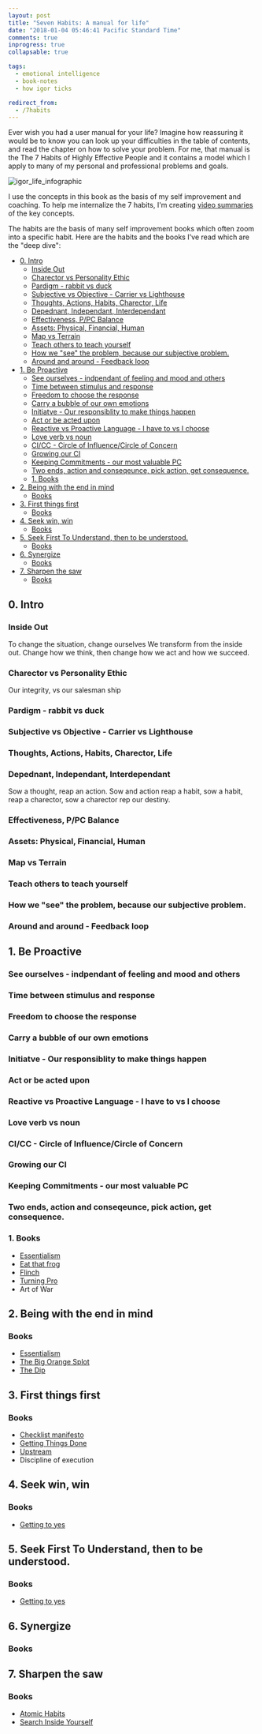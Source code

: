 ```yaml
---
layout: post
title: "Seven Habits: A manual for life"
date: "2018-01-04 05:46:41 Pacific Standard Time"
comments: true
inprogress: true
collapsable: true

tags:
  - emotional intelligence
  - book-notes
  - how igor ticks

redirect_from:
  - /7habits
---
```


Ever wish you had a user manual for your life? Imagine how reassuring it would be to know you can look up your difficulties in the table of contents, and read the chapter on how to solve your problem. For me, that manual is the The 7 Habits of Highly Effective People and it contains a model which I apply to many of my personal and professional problems and goals.

![igor_life_infographic](/images/igor-life-infographic.jpg)

I use the concepts in this book as the basis of my self improvement and coaching. To help me internalize the 7 habits, I'm creating [video summaries](https://www.youtube.com/watch?v=_1J7GM3GLzw&list=PLJveOxX-mxxCl4YDfHMyNzMmWUMFxgC1n) of the key concepts.

The habits are the basis of many self improvement books which often zoom into a specific habit. Here are the habits and the books I've read which are the "deep dive":

<!-- prettier-ignore-start -->
<!-- vim-markdown-toc GFM -->

- [0. Intro](#0-intro)
    - [Inside Out](#inside-out)
    - [Charector vs Personality Ethic](#charector-vs-personality-ethic)
    - [Pardigm - rabbit vs duck](#pardigm---rabbit-vs-duck)
    - [Subjective vs Objective - Carrier vs Lighthouse](#subjective-vs-objective---carrier-vs-lighthouse)
    - [Thoughts, Actions, Habits, Charector, Life](#thoughts-actions-habits-charector-life)
    - [Depednant, Independant, Interdependant](#depednant-independant-interdependant)
    - [Effectiveness, P/PC Balance](#effectiveness-ppc-balance)
    - [Assets: Physical, Financial, Human](#assets-physical-financial-human)
    - [Map vs Terrain](#map-vs-terrain)
    - [Teach others to teach yourself](#teach-others-to-teach-yourself)
    - [How we "see" the problem, because our subjective problem.](#how-we-see-the-problem-because-our-subjective-problem)
    - [Around and around - Feedback loop](#around-and-around---feedback-loop)
- [1. Be Proactive](#1-be-proactive)
    - [See ourselves - indpendant of feeling and mood and others](#see-ourselves---indpendant-of-feeling-and-mood-and-others)
    - [Time between stimulus and response](#time-between-stimulus-and-response)
    - [Freedom to choose the response](#freedom-to-choose-the-response)
    - [Carry a bubble of our own emotions](#carry-a-bubble-of-our-own-emotions)
    - [Initiatve - Our responsiblity to make things happen](#initiatve---our-responsiblity-to-make-things-happen)
    - [Act or be acted upon](#act-or-be-acted-upon)
    - [Reactive vs Proactive Language - I have to vs I choose](#reactive-vs-proactive-language---i-have-to-vs-i-choose)
    - [Love verb vs noun](#love-verb-vs-noun)
    - [CI/CC - Circle of Influence/Circle of Concern](#cicc---circle-of-influencecircle-of-concern)
    - [Growing our CI](#growing-our-ci)
    - [Keeping Commitments - our most valuable PC](#keeping-commitments---our-most-valuable-pc)
    - [Two ends, action and conseqeunce, pick action, get consequence.](#two-ends-action-and-conseqeunce-pick-action-get-consequence)
    - [1. Books](#1-books)
- [2. Being with the end in mind](#2-being-with-the-end-in-mind)
    - [Books](#books)
- [3. First things first](#3-first-things-first)
    - [Books](#books-1)
- [4. Seek win, win](#4-seek-win-win)
    - [Books](#books-2)
- [5. Seek First To Understand, then to be understood.](#5-seek-first-to-understand-then-to-be-understood)
    - [Books](#books-3)
- [6. Synergize](#6-synergize)
    - [Books](#books-4)
- [7. Sharpen the saw](#7-sharpen-the-saw)
    - [Books](#books-5)

<!-- vim-markdown-toc -->
<!-- prettier-ignore-end -->

## 0. Intro

### Inside Out

To change the situation, change ourselves
We transform from the inside out. Change how we think, then change how we act and how we succeed.

### Charector vs Personality Ethic

Our integrity, vs our salesman ship

### Pardigm - rabbit vs duck

### Subjective vs Objective - Carrier vs Lighthouse

### Thoughts, Actions, Habits, Charector, Life

### Depednant, Independant, Interdependant

Sow a thought, reap an action. Sow and action reap a habit, sow a habit, reap a charector, sow a charector rep our destiny.

### Effectiveness, P/PC Balance

### Assets: Physical, Financial, Human

### Map vs Terrain

### Teach others to teach yourself

### How we "see" the problem, because our subjective problem.

### Around and around - Feedback loop

## 1. Be Proactive

### See ourselves - indpendant of feeling and mood and others

### Time between stimulus and response

### Freedom to choose the response

### Carry a bubble of our own emotions

### Initiatve - Our responsiblity to make things happen

### Act or be acted upon

### Reactive vs Proactive Language - I have to vs I choose

### Love verb vs noun

### CI/CC - Circle of Influence/Circle of Concern

### Growing our CI

### Keeping Commitments - our most valuable PC

### Two ends, action and conseqeunce, pick action, get consequence.

### 1. Books

- [Essentialism](/essentialism)
- [Eat that frog](https://www.amazon.com/Eat-That-Frog-Great-Procrastinating-ebook/dp/B001AFF25W)
- [Flinch](https://raouldify.files.wordpress.com/2011/12/2011_1203-the-flinch.pdf)
- [Turning Pro](https://www.amazon.com/Turning-Pro-Inner-Power-Create/dp/1936891034)
- Art of War

## 2. Being with the end in mind

### Books

- [Essentialism](/essentialism)
- [The Big Orange Splot](https://www.amazon.com/Big-Orange-Splot-Manus-Pinkwater/dp/0590445103)
- [The Dip](/dip)

## 3. First things first

### Books

- [Checklist manifesto](https://www.amazon.com/Checklist-Manifesto-How-Things-Right/dp/0312430000)
- [Getting Things Done](https://www.amazon.com/Getting-Things-Done-Stress-Free-Productivity/dp/0143126563)
- [Upstream](/upstream)
- Discipline of execution

## 4. Seek win, win

### Books

- [Getting to yes](https://www.amazon.com/Getting-Yes-Negotiating-Agreement-Without/dp/0143118757])

## 5. Seek First To Understand, then to be understood.

### Books

- [Getting to yes](https://www.amazon.com/Getting-Yes-Negotiating-Agreement-Without/dp/0143118757])

## 6. Synergize

### Books

## 7. Sharpen the saw

### Books

- [Atomic Habits](https://www.amazon.com/Atomic-Habits-Proven-Build-Break/dp/B07RFSSYBH)
- [Search Inside Yourself](/siy)

